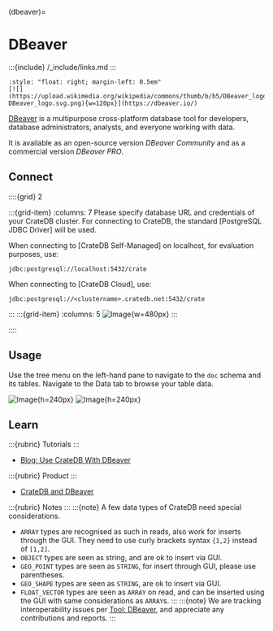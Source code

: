 (dbeaver)=
# DBeaver

:::{include} /_include/links.md
:::

```{div}
:style: "float: right; margin-left: 0.5em"
[![](https://upload.wikimedia.org/wikipedia/commons/thumb/b/b5/DBeaver_logo.svg/512px-DBeaver_logo.svg.png){w=120px}](https://dbeaver.io/)
```

[DBeaver] is a multipurpose cross-platform database tool for developers,
database administrators, analysts, and everyone working with data.

It is available as an open-source version _DBeaver Community_ and
as a commercial version _DBeaver PRO_.


## Connect

::::{grid} 2

:::{grid-item}
:columns: 7
Please specify database URL and credentials of your CrateDB cluster.
For connecting to CrateDB, the standard [PostgreSQL JDBC Driver]
will be used.

When connecting to [CrateDB Self-Managed] on localhost,
for evaluation purposes, use:
```
jdbc:postgresql://localhost:5432/crate
```

When connecting to [CrateDB Cloud], use:
```
jdbc:postgresql://<clustername>.cratedb.net:5432/crate
```
:::
:::{grid-item}
:columns: 5
![Image](https://github.com/user-attachments/assets/630fcc7c-21c5-4070-be72-e38041c19d8e){w=480px}
:::

::::


## Usage
Use the tree menu on the left-hand pane to navigate to the `doc` schema and
its tables. Navigate to the Data tab to browse your table data.

![Image](https://cratedb.com/hs-fs/hubfs/Screen-Shot-2019-04-05-at-17.15.05.png?width=1600&name=Screen-Shot-2019-04-05-at-17.15.05.png){h=240px}
![Image](https://cratedb.com/hs-fs/hubfs/Screen-Shot-2019-04-05-at-17.15.13.png?width=1600&name=Screen-Shot-2019-04-05-at-17.15.13.png){h=240px}


## Learn

:::{rubric} Tutorials
:::
- [Blog: Use CrateDB With DBeaver]

:::{rubric} Product
:::
- [CrateDB and DBeaver]

:::{rubric} Notes
:::
:::{note}
A few data types of CrateDB need special considerations.
- `ARRAY` types are recognised as such in reads, also work for inserts through the GUI.
  They need to use curly brackets syntax `{1,2}` instead of `[1,2]`.
- `OBJECT` types are seen as string, and are ok to insert via GUI.
- `GEO_POINT` types are seen as `STRING`, for insert through GUI, please use parentheses.
- `GEO_SHAPE` types are seen as `STRING`, are ok to insert via GUI.
- `FLOAT_VECTOR` types are seen as `ARRAY` on read, and can be inserted
  using the GUI with same considerations as `ARRAY`s.
:::
:::{note}
We are tracking interoperability issues per [Tool: DBeaver], and appreciate
any contributions and reports.
:::


[Blog: Use CrateDB With DBeaver]: https://cratedb.com/blog/cratedb-dbeaver
[CrateDB and DBeaver]: https://cratedb.com/integrations/cratedb-and-dbeaver
[DBeaver]: https://dbeaver.io/
[Tool: DBeaver]: https://github.com/crate/crate/labels/tool%3A%20DBeaver
